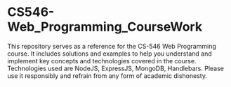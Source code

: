 # CS546-Web_Programming_CourseWork
This repository serves as a reference for the CS-546 Web Programming course. It includes solutions and examples to help you understand and implement key concepts and technologies covered in the course. Technologies used are NodeJS, ExpressJS, MongoDB, Handlebars. Please use it responsibly and refrain from any form of academic dishonesty.
